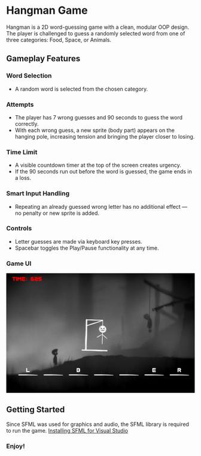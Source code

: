 # Hangman Game
Hangman is a 2D word-guessing game with a clean, modular OOP design. The player is challenged to guess a randomly selected word from one of three categories: Food, Space, or Animals.
## Gameplay Features
### Word Selection
- A random word is selected from the chosen category.
### Attempts
- The player has 7 wrong guesses and 90 seconds to guess the word correctly.
- With each wrong guess, a new sprite (body part) appears on the hanging pole, increasing tension and bringing the player closer to losing.
### Time Limit
- A visible countdown timer at the top of the screen creates urgency.
- If the 90 seconds run out before the word is guessed, the game ends in a loss.
### Smart Input Handling
- Repeating an already guessed wrong letter has no additional effect — no penalty or new sprite is added.
### Controls
- Letter guesses are made via keyboard key presses.
- Spacebar toggles the Play/Pause functionality at any time.
### Game UI
![Game UI](https://github.com/ImamaSarwar/Hangman/raw/d8969dd8b696fea1a04f7271224cc84956cd8bcf/Game%20UI.png)
## Getting Started
Since SFML was used for graphics and audio, the SFML library is required to run the game. [Installing SFML for Visual Studio](https://www.youtube.com/watch?v=lFzpkvrscs4)
### Enjoy!
